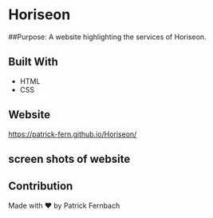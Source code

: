 # Horiseon

##Purpose:
A website highlighting the services of Horiseon.

## Built With
* HTML
* CSS

## Website
https://patrick-fern.github.io/Horiseon/

## screen shots of website


## Contribution
Made with ❤️ by Patrick Fernbach

